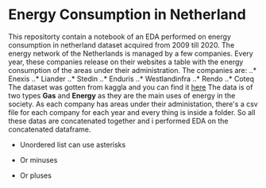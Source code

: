 # Energy Consumption in Netherland
This repositorty contain a notebook of an EDA performed on energy consumption in netherland dataset acquired from 2009 till 2020. 
The energy network of the Netherlands is managed by a few companies. Every year, these companies release on their websites a table with the energy consumption of the areas under their administration. The companies are:
..* Enexis
..* Liander
..* Stedin
..* Enduris
..* Westlandinfra
..* Rendo
..* Coteq 
The dataset was gotten from kaggla and you can find it [here](https://www.kaggle.com/datasets/lucabasa/dutch-energy)
The data is of two types **Gas** and **Energy** as they are the main uses of energy in the society.
As each company has areas under their administation, there's a csv file for each company for each year and every thing is inside a folder. So all these datas are concatenated together and i performed EDA on the concatenated dataframe.

* Unordered list can use asterisks
- Or minuses
+ Or pluses
